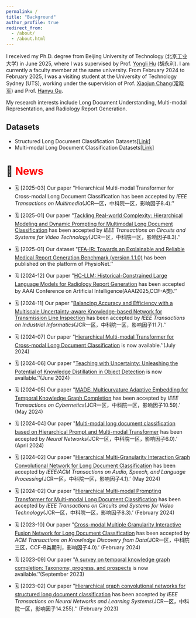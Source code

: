 ```yaml
---
permalink: /
title: "Background"
author_profile: true
redirect_from: 
  - /about/
  - /about.html
---
```

I received my Ph.D. degree from Beijing University of Technology (北京工业大学) in June 2025, where I was supervised by Prof. [Yongli Hu](https://ieeexplore.ieee.org/author/37420507000) (胡永利). I am currently a faculty member at the same university. From February 2024 to February 2025, I was a visiting student at the University of Technology Sydney (UTS), working under the supervision of Prof. [Xiaojun Chang](https://ieeexplore.ieee.org/author/37085779024)([常晓军](https://www.xiaojun.ai/)) and Prof. [Hanyu Gu](https://profiles.uts.edu.au/Hanyu.Gu).

My research interests include Long Document Understanding, Multi-modal Representation, and Radiology Report Generation.

## Datasets
- Structured Long Document Classification Datasets[[Link]](https://drive.google.com/drive/folders/1GAQJ0oWRObOuFIbTeVE8vFI0zBkRG1pa)
- Multi-modal Long Document Classification Datasets[[Link]](https://drive.google.com/drive/folders/1759nBGt7J0ZkUK8-jSbAys9_SANQVC-E)

# 📢 <span style="color:red;">News</span>

* 🗓️ [2025-03] Our paper "Hierarchical Multi-modal Transformer for Cross-modal Long Document Classification has been accepted by *IEEE Transactions on Multimedia*(JCR一区，中科院一区，影响因子8.4).’’
  
* 🗓️ [2025-01] Our paper "[Tackling Real-world Complexity: Hierarchical Modeling and Dynamic Prompting for Multimodal Long Document Classification](https://ieeexplore.ieee.org/document/10869505) has been accepted by *IEEE Transactions on Circuits and Systems for Video Technology*(JCR一区，中科院一区，影响因子8.3).’’
  
* 🗓️ [2025-01] Our dataset "[FFA-IR: Towards an Explainable and Reliable Medical Report Generation Benchmark (version 1.1.0)](https://physionet.org/content/ffa-ir-medical-report/1.1.0/) has been published on the platform of PhysioNet.’’

* 🗓️ [2024-12] Our paper "[HC-LLM: Historical-Constrained Large Language Models for Radiology Report Generation](https://arxiv.org/pdf/2412.11070) has been accepted by AAAI Conference on Artificial Intelligence(AAAI2025,CCF-A类).’’

* 🗓️ [2024-11] Our paper "[Balancing Accuracy and Efficiency with a Multiscale Uncertainty-aware Knowledge-based Network for Transmission Line Inspection](https://ieeexplore.ieee.org/abstract/document/10841846) has been accepted by *IEEE Transactions on Industrial Informatics*(JCR一区，中科院一区，影响因子11.7).’’

* 🗓️ [2024-07]  Our paper "[Hierarchical Multi-modal Transformer for Cross-modal Long Document Classification](https://arxiv.org/abs/2407.10105) is now available.’’(July 2024)
  
* 🗓️ [2024-06]  Our paper "[Teaching with Uncertainty: Unleashing the Potential of Knowledge Distillation in Object Detection](https://arxiv.org/pdf/2406.06999) is now available.’’(June 2024)
  
* 🗓️ [2024-05]  Our paper "[MADE: Multicurvature Adaptive Embedding for Temporal Knowledge Graph Completion](https://example.com/paper2) has been accepted by *IEEE Transactions on Cybernetics*(JCR一区，中科院一区，影响因子10.59).’ (May 2024)

* 🗓️ [2024-04]  Our paper "[Multi-modal long document classification based on Hierarchical Prompt and Multi-modal Transformer](https://www.sciencedirect.com/science/article/pii/S0893608024002466) has been accepted by *Neural Networks*(JCR一区，中科院一区，影响因子6.0).’ (April 2024)
  
* 🗓️ [2024-02]  Our paper "[Hierarchical Multi-Granularity Interaction Graph Convolutional Network for Long Document Classification](https://ieeexplore.ieee.org/abstract/document/10452857) has been accepted by *IEEE/ACM Transactions on Audio, Speech, and Language Processing*(JCR一区，中科院一区，影响因子4.1).’ (May 2024)

* 🗓️ [2024-02]  Our paper "[Hierarchical Multi-modal Prompting Transformer for Multi-modal Long Document Classification](https://ieeexplore.ieee.org/abstract/document/10439279) has been accepted by *IEEE Transactions on Circuits and Systems for Video Technology*(JCR一区，中科院一区，影响因子8.3).’ (February 2024)

* 🗓️ [2023-10]  Our paper "[Cross-modal Multiple Granularity Interactive Fusion Network for Long Document Classification](https://d1wqtxts1xzle7.cloudfront.net/112796084/3631711-libre.pdf?1711536370=&response-content-disposition=inline%3B+filename%3DCross_Modal_Multiple_Granularity_Interac.pdf&Expires=1720709336&Signature=eO-TGsAWvuJIF~YccOZndw22qYfn2zwAmRFjBljMWX~jmWGY71~gI0yEdRjoB5dBEceBcorLNnHw8R2qiJfRxzPXu3KiB-pi4iIpjdp4qdY8e6p3dLnb4erviNjdx1e9BTaqdVWDso1K4jlX7bxdD2LxvRoziZoBl9ZPsZLw9~weEs2DUMFBlI~S1pltmOYqRkIbdzrnxcnGnusTxKQ0f8NO7c~MTcXmLsl-oat~WLQ0CuzdxxLD8RwC5zjOrHfM4dOlxeDvO0cGRREbImkmAHxxy4OZl7Y9PVkYsRauGoNqP0KHRTtDAHCKFDrsWXwNU1YVvU8YjZFh0YBQYadEvQ__&Key-Pair-Id=APKAJLOHF5GGSLRBV4ZA) has been accepted by *ACM Transactions on Knowledge Discovery from Data*(JCR一区，中科院三区，CCF-B类期刊，影响因子4.0).’ (February 2024)

* 🗓️ [2023-09]  Our paper "[A survey on temporal knowledge graph completion: Taxonomy, progress, and prospects](https://arxiv.org/abs/2308.02457) is now available.’’(September 2023)

* 🗓️ [2023-02]  Our paper "[Hierarchical graph convolutional networks for structured long document classification](https://drive.google.com/file/d/1iI7P9i6yexFjBFh7jndTY_DDv1xgeq1Q/view) has been accepted by *IEEE Transactions on Neural Networks and Learning Systems*(JCR一区，中科院一区，影响因子14.255).’’ (February 2023)

